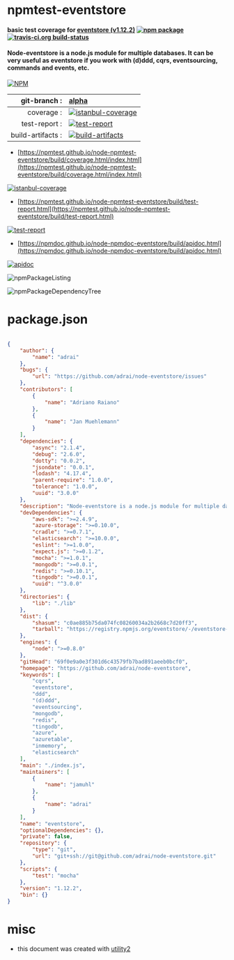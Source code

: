 # npmtest-eventstore

#### basic test coverage for  [eventstore (v1.12.2)](https://github.com/adrai/node-eventstore)  [![npm package](https://img.shields.io/npm/v/npmtest-eventstore.svg?style=flat-square)](https://www.npmjs.org/package/npmtest-eventstore) [![travis-ci.org build-status](https://api.travis-ci.org/npmtest/node-npmtest-eventstore.svg)](https://travis-ci.org/npmtest/node-npmtest-eventstore)

#### Node-eventstore is a node.js module for multiple databases. It can be very useful as eventstore if you work with (d)ddd, cqrs, eventsourcing, commands and events, etc.

[![NPM](https://nodei.co/npm/eventstore.png?downloads=true&downloadRank=true&stars=true)](https://www.npmjs.com/package/eventstore)

| git-branch : | [alpha](https://github.com/npmtest/node-npmtest-eventstore/tree/alpha)|
|--:|:--|
| coverage : | [![istanbul-coverage](https://npmtest.github.io/node-npmtest-eventstore/build/coverage.badge.svg)](https://npmtest.github.io/node-npmtest-eventstore/build/coverage.html/index.html)|
| test-report : | [![test-report](https://npmtest.github.io/node-npmtest-eventstore/build/test-report.badge.svg)](https://npmtest.github.io/node-npmtest-eventstore/build/test-report.html)|
| build-artifacts : | [![build-artifacts](https://npmtest.github.io/node-npmtest-eventstore/glyphicons_144_folder_open.png)](https://github.com/npmtest/node-npmtest-eventstore/tree/gh-pages/build)|

- [https://npmtest.github.io/node-npmtest-eventstore/build/coverage.html/index.html](https://npmtest.github.io/node-npmtest-eventstore/build/coverage.html/index.html)

[![istanbul-coverage](https://npmtest.github.io/node-npmtest-eventstore/build/screenCapture.buildCi.browser.%252Ftmp%252Fbuild%252Fcoverage.lib.html.png)](https://npmtest.github.io/node-npmtest-eventstore/build/coverage.html/index.html)

- [https://npmtest.github.io/node-npmtest-eventstore/build/test-report.html](https://npmtest.github.io/node-npmtest-eventstore/build/test-report.html)

[![test-report](https://npmtest.github.io/node-npmtest-eventstore/build/screenCapture.buildCi.browser.%252Ftmp%252Fbuild%252Ftest-report.html.png)](https://npmtest.github.io/node-npmtest-eventstore/build/test-report.html)

- [https://npmdoc.github.io/node-npmdoc-eventstore/build/apidoc.html](https://npmdoc.github.io/node-npmdoc-eventstore/build/apidoc.html)

[![apidoc](https://npmdoc.github.io/node-npmdoc-eventstore/build/screenCapture.buildCi.browser.%252Ftmp%252Fbuild%252Fapidoc.html.png)](https://npmdoc.github.io/node-npmdoc-eventstore/build/apidoc.html)

![npmPackageListing](https://npmtest.github.io/node-npmtest-eventstore/build/screenCapture.npmPackageListing.svg)

![npmPackageDependencyTree](https://npmtest.github.io/node-npmtest-eventstore/build/screenCapture.npmPackageDependencyTree.svg)



# package.json

```json

{
    "author": {
        "name": "adrai"
    },
    "bugs": {
        "url": "https://github.com/adrai/node-eventstore/issues"
    },
    "contributors": [
        {
            "name": "Adriano Raiano"
        },
        {
            "name": "Jan Muehlemann"
        }
    ],
    "dependencies": {
        "async": "2.1.4",
        "debug": "2.6.0",
        "dotty": "0.0.2",
        "jsondate": "0.0.1",
        "lodash": "4.17.4",
        "parent-require": "1.0.0",
        "tolerance": "1.0.0",
        "uuid": "3.0.0"
    },
    "description": "Node-eventstore is a node.js module for multiple databases. It can be very useful as eventstore if you work with (d)ddd, cqrs, eventsourcing, commands and events, etc.",
    "devDependencies": {
        "aws-sdk": ">=2.4.9",
        "azure-storage": ">=0.10.0",
        "cradle": ">=0.7.1",
        "elasticsearch": ">=10.0.0",
        "eslint": ">=1.0.0",
        "expect.js": ">=0.1.2",
        "mocha": ">=1.0.1",
        "mongodb": ">=0.0.1",
        "redis": ">=0.10.1",
        "tingodb": ">=0.0.1",
        "uuid": "^3.0.0"
    },
    "directories": {
        "lib": "./lib"
    },
    "dist": {
        "shasum": "c0ae885b75da074fc08260034a2b2668c7d20ff3",
        "tarball": "https://registry.npmjs.org/eventstore/-/eventstore-1.12.2.tgz"
    },
    "engines": {
        "node": ">=0.8.0"
    },
    "gitHead": "69f0e9a0e3f301d6c43579fb7bad891aeeb0bcf0",
    "homepage": "https://github.com/adrai/node-eventstore",
    "keywords": [
        "cqrs",
        "eventstore",
        "ddd",
        "(d)ddd",
        "eventsourcing",
        "mongodb",
        "redis",
        "tingodb",
        "azure",
        "azuretable",
        "inmemory",
        "elasticsearch"
    ],
    "main": "./index.js",
    "maintainers": [
        {
            "name": "jamuhl"
        },
        {
            "name": "adrai"
        }
    ],
    "name": "eventstore",
    "optionalDependencies": {},
    "private": false,
    "repository": {
        "type": "git",
        "url": "git+ssh://git@github.com/adrai/node-eventstore.git"
    },
    "scripts": {
        "test": "mocha"
    },
    "version": "1.12.2",
    "bin": {}
}
```



# misc
- this document was created with [utility2](https://github.com/kaizhu256/node-utility2)
